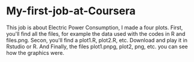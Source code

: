 # My-first-job-at-Coursera
This job is about Electric Power Consumption, I made a four plots. 
First, you'll find all the files, for example  the data used with the codes in R and files.png. 
Secon, you'll find a plot1.R, plot2.R, etc. Download and play it in Rstudio or R.
And Finally, the files plot1.pnpg, plot2, png, etc. you can see how the graphics were.

